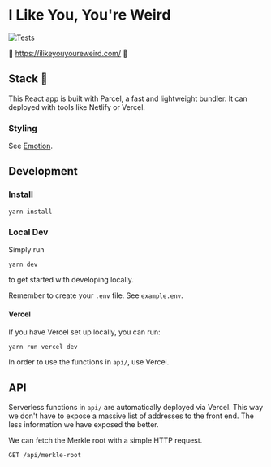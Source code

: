 # I Like You, You're Weird

[![Tests](https://github.com/NFTMADE/ilyyw-ui/actions/workflows/tests.yml/badge.svg)](https://github.com/NFTMADE/ilyyw-ui/actions/workflows/tests.yml)

🌈 https://ilikeyouyoureweird.com/ 🌈

## Stack 🍔

This React app is built with Parcel, a fast and lightweight bundler. It can deployed with tools like Netlify or Vercel.

### Styling

See [Emotion](https://github.com/emotion-js/emotion).

## Development

### Install

```
yarn install
```

### Local Dev

Simply run

```
yarn dev
```

to get started with developing locally.

Remember to create your `.env` file. See `example.env`.

#### Vercel

If you have Vercel set up locally, you can run:

```
yarn run vercel dev
```

In order to use the functions in `api/`, use Vercel.

## API

Serverless functions in `api/` are automatically deployed via Vercel. This way we don't have to expose a massive list of addresses to the front end. The less information we have exposed the better.


We can fetch the Merkle root with a simple HTTP request.

```
GET /api/merkle-root
```
